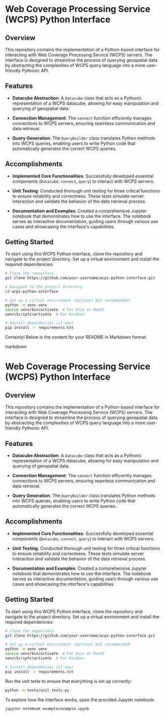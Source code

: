 # Web Coverage Processing Service (WCPS) Python Interface

## Overview

This repository contains the implementation of a Python-based interface for interacting with Web Coverage Processing Service (WCPS) servers. The interface is designed to streamline the process of querying geospatial data by abstracting the complexities of WCPS query language into a more user-friendly Pythonic API.

## Features

- **Datacube Abstraction**: A `Datacube` class that acts as a Pythonic representation of a WCPS datacube, allowing for easy manipulation and querying of geospatial data.
  
- **Connection Management**: The `connect` function efficiently manages connections to WCPS servers, ensuring seamless communication and data retrieval.

- **Query Generation**: The `QueryBuilder` class translates Python methods into WCPS queries, enabling users to write Python code that automatically generates the correct WCPS queries.

## Accomplishments

- **Implemented Core Functionalities**: Successfully developed essential components (`Datacube`, `connect`, `query`) to interact with WCPS servers.

- **Unit Testing**: Conducted thorough unit testing for three critical functions to ensure reliability and correctness. These tests simulate server interaction and validate the behavior of the data retrieval process.

- **Documentation and Examples**: Created a comprehensive Jupyter notebook that demonstrates how to use the interface. The notebook serves as interactive documentation, guiding users through various use cases and showcasing the interface's capabilities.

## Getting Started

To start using this WCPS Python interface, clone the repository and navigate to the project directory. Set up a virtual environment and install the required dependencies:

```bash
# Clone the repository
git clone https://github.com/your-username/wcps-python-interface.git

# Navigate to the project directory
cd wcps-python-interface

# Set up a virtual environment (optional but recommended)
python -m venv venv
source venv/bin/activate  # For Unix or MacOS
venv\Scripts\activate  # For Windows

# Install dependencies (if any)
pip install -r requirements.txt
```
Certainly! Below is the content for your README in Markdown format:

markdown

# Web Coverage Processing Service (WCPS) Python Interface

## Overview

This repository contains the implementation of a Python-based interface for interacting with Web Coverage Processing Service (WCPS) servers. The interface is designed to streamline the process of querying geospatial data by abstracting the complexities of WCPS query language into a more user-friendly Pythonic API.

## Features

- **Datacube Abstraction**: A `Datacube` class that acts as a Pythonic representation of a WCPS datacube, allowing for easy manipulation and querying of geospatial data.
  
- **Connection Management**: The `connect` function efficiently manages connections to WCPS servers, ensuring seamless communication and data retrieval.

- **Query Generation**: The `QueryBuilder` class translates Python methods into WCPS queries, enabling users to write Python code that automatically generates the correct WCPS queries.

## Accomplishments

- **Implemented Core Functionalities**: Successfully developed essential components (`Datacube`, `connect`, `query`) to interact with WCPS servers.

- **Unit Testing**: Conducted thorough unit testing for three critical functions to ensure reliability and correctness. These tests simulate server interaction and validate the behavior of the data retrieval process.

- **Documentation and Examples**: Created a comprehensive Jupyter notebook that demonstrates how to use the interface. The notebook serves as interactive documentation, guiding users through various use cases and showcasing the interface's capabilities.

## Getting Started

To start using this WCPS Python interface, clone the repository and navigate to the project directory. Set up a virtual environment and install the required dependencies:

```bash
# Clone the repository
git clone https://github.com/your-username/wcps-python-interface.git

# Set up a virtual environment (optional but recommended)
python -m venv venv
source venv/bin/activate  # For Unix or MacOS
venv\Scripts\activate  # For Windows

# Install dependencies (if any)
pip install -r requirements.txt

```
Run the unit tests to ensure that everything is set up correctly:
```bash
python -m tests/unit_tests.py
```
To explore how the interface works, open the provided Jupyter notebook:
```
jupyter notebook example/example.ipynb
```
